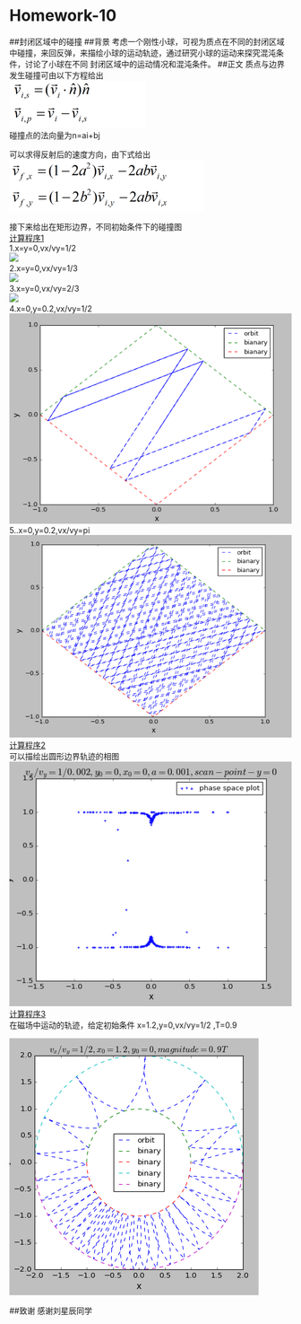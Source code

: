 # Homework-10
##封闭区域中的碰撞
##背景
考虑一个刚性小球，可视为质点在不同的封闭区域中碰撞，来回反弹，来描绘小球的运动轨迹，通过研究小球的运动来探究混沌条件，讨论了小球在不同
封闭区域中的运动情况和混沌条件。
##正文
质点与边界发生碰撞可由以下方程给出  
![](https://github.com/Wangzhengwhu/Homework-10/blob/master/%E5%85%AC%E5%BC%8F1.png)  
碰撞点的法向量为n=ai+bj  

可以求得反射后的速度方向，由下式给出  
![](https://github.com/Wangzhengwhu/Homework-10/blob/master/%E5%85%AC%E5%BC%8F2.png)  

接下来给出在矩形边界，不同初始条件下的碰撞图  
[计算程序1](https://github.com/Wangzhengwhu/Homework-10/blob/master/1.py)   
1.x=y=0,vx/vy=1/2  
![](https://github.com/Wangzhengwhu/Homework-10/blob/master/1%EF%BC%9A2.png)  
2.x=y=0,vx/vy=1/3  
![](https://github.com/Wangzhengwhu/Homework-10/blob/master/1%EF%BC%9A3.png)  
3.x=y=0,vx/vy=2/3   
![](https://github.com/Wangzhengwhu/Homework-10/blob/master/2%EF%BC%9A3.png)  
4.x=0,y=0.2,vx/vy=1/2  
![](https://github.com/Wangzhengwhu/Homework-10/blob/master/1%EF%BC%9A2%EF%BC%9A0.2.png)  
5..x=0,y=0.2,vx/vy=pi  
![](https://github.com/Wangzhengwhu/Homework-10/blob/master/pi.png)  
[计算程序2](https://github.com/Wangzhengwhu/Homework-10/blob/master/2.py)  
可以描绘出圆形边界轨迹的相图  
![](https://github.com/Wangzhengwhu/Homework-10/blob/master/%E5%9C%86%E8%BE%B9%E7%95%8C%E7%9B%B8%E5%9B%BE.png)  
[计算程序3](https://github.com/Wangzhengwhu/Homework-10/blob/master/3.py)    
在磁场中运动的轨迹，给定初始条件 x=1.2,y=0,vx/vy=1/2 ,T=0.9  

![](https://github.com/Wangzhengwhu/Homework-10/blob/master/%E5%A5%97%E5%9C%86.png)  



##致谢
感谢刘星辰同学


